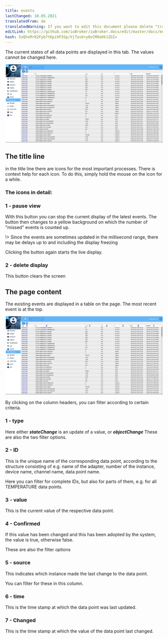 ```yaml
---
title: events
lastChanged: 10.05.2021
translatedFrom: de
translatedWarning: If you want to edit this document please delete "translatedFrom" field, elsewise this document will be translated automatically again
editLink: https://github.com/ioBroker/ioBroker.docs/edit/master/docs/en/admin/events.md
hash: 5xQhxMr82Fyb7tKpihP3Sp/Vj7as6+yQvCM9e0k1ZGI=
---
```

The current states of all data points are displayed in this tab.
The values cannot be changed here.

![The events page](../../de/admin/media/ADMIN_Ereignisse_numbers.png)

## The title line
in the title line there are icons for the most important processes. There is context help for each icon. To do this, simply hold the mouse on the icon for a while.

### The icons in detail:
### 1 - pause view
With this button you can stop the current display of the latest events. The button then changes to a yellow background on which the number of "missed" events is counted up.

!> Since the events are sometimes updated in the millisecond range, there may be delays up to and including the display freezing

Clicking the button again starts the live display.

### 2 - delete display
This button clears the screen

## The page content
The existing events are displayed in a table on the page. The most recent event is at the top.

![The events page](../../de/admin/media/ADMIN_Ereignisse_numbers02.png)

By clicking on the column headers, you can filter according to certain criteria.

### 1 - type
Here either ***stateChange*** is an update of a value, or ***objectChange*** These are also the two filter options.

### 2 - ID
This is the unique name of the corresponding data point, according to the structure consisting of e.g. name of the adapter, number of the instance, device name, channel name, data point name.

Here you can filter for complete IDs, but also for parts of them, e.g. for all TEMPERATURE data points.

### 3 - value
This is the current value of the respective data point.

### 4 - Confirmed
If this value has been changed and this has been adopted by the system, the value is true, otherwise false.

These are also the filter options

### 5 - source
This indicates which instance made the last change to the data point.

You can filter for these in this column.

### 6 - time
This is the time stamp at which the data point was last updated.

### 7 - Changed
This is the time stamp at which the value of the data point last changed.
